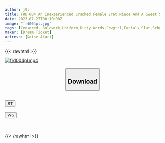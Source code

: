 ```yaml
---
author: j91
title: FRD-004 An Inexperienced Cracked Female Brat Niece And A Sweet Sad Life Akari Minase
date: 2023-07-27T00:10:00Z
image: "frd004pl.jpg"
tags: [Censored, Solowork,Uniform,Dirty Words,Cowgirl,Facials,Slut,School Swimsuit,Urination,Facesitting,Submissive Men	]
maker: [Dream Ticket]
actress: [Kaise Akari]
---
```



{{< rawhtml >}}

<div class="video" data-videoid="mYaRgjWXB6FXAj">
    <a href="javascript:;">
        <img src="https://my.j91.asia/posts/frd004pl/frd004pl.jpg" width="WIDTH" height="HEIGHT" alt="frd004pl.mp4" loading="lazy">
    </a>
</div>

<script type="text/javascript" src="https://j91.asia/asset/on-demand-st.js"></script>

<br>
  <link rel="stylesheet" href="https://j91.asia/asset/bs5.css">
  
  <center>
  <button class="btn btn-primary" type="button" data-bs-toggle="collapse" data-bs-target=".multi-collapse" aria-expanded="false" aria-controls="multiCollapseExample1 multiCollapseExample2"><h2>Download</h2></button></center>
</p>
<div class="row">
  <div class="col">
    <div class="collapse multi-collapse" id="multiCollapseExample1">
      <div class="card card-body">
	      	      <br>
<div class="buttons">  
<a href="https://streamtape.to/v/mYaRgjWXB6FXAj"><button class="btn-hover color-3"><i class="fa fa-download"></i> ST</button></a></div>
    </div>
  </div>
</div>
  <div class="col">
    <div class="collapse multi-collapse" id="multiCollapseExample2">
      <div class="card card-body">
	      <br>
<div class="buttons">
    <a href="https://wolfstream.tv/5wvk7zmxbhcg.html"><button class="btn-hover color-9"><i class="fa fa-download"></i> WS</button></a></div>
<br><br>
      </div>
    </div>
  </div>
</div>

{{< /rawhtml >}}